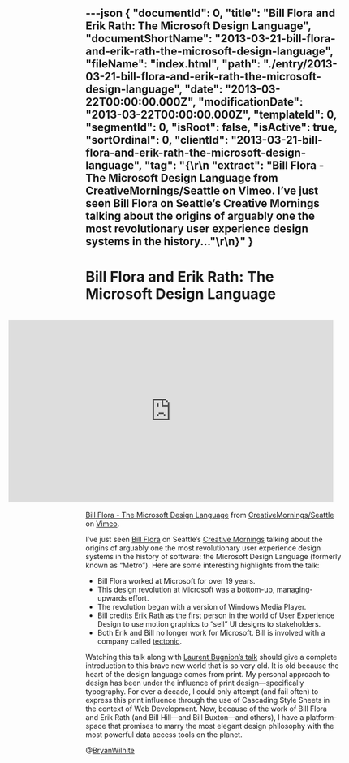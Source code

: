 ---json
{
  "documentId": 0,
  "title": "Bill Flora and Erik Rath: The Microsoft Design Language",
  "documentShortName": "2013-03-21-bill-flora-and-erik-rath-the-microsoft-design-language",
  "fileName": "index.html",
  "path": "./entry/2013-03-21-bill-flora-and-erik-rath-the-microsoft-design-language",
  "date": "2013-03-22T00:00:00.000Z",
  "modificationDate": "2013-03-22T00:00:00.000Z",
  "templateId": 0,
  "segmentId": 0,
  "isRoot": false,
  "isActive": true,
  "sortOrdinal": 0,
  "clientId": "2013-03-21-bill-flora-and-erik-rath-the-microsoft-design-language",
  "tag": "{\r\n  \"extract\": \"Bill Flora - The Microsoft Design Language from CreativeMornings/Seattle on Vimeo.     I’ve just seen Bill Flora on Seattle’s Creative Mornings talking about the origins of arguably one the most revolutionary user experience design systems in the history...\"\r\n}"
}
---

# Bill Flora and Erik Rath: The Microsoft Design Language

<iframe src="http://player.vimeo.com/video/56764845" style="display: block;float:right; margin: 16px;" width="640" height="360" frameborder="0" webkitallowfullscreen="webkitAllowFullScreen" mozallowfullscreen="mozallowfullscreen" allowfullscreen="allowFullScreen">
</iframe>

[Bill Flora - The Microsoft Design Language](http://vimeo.com/56764845) from [CreativeMornings/Seattle](http://vimeo.com/seattlecm) on [Vimeo](http://vimeo.com).

I’ve just seen [Bill Flora](http://vimeo.com/56764845) on Seattle’s [Creative Mornings](http://vimeo.com/seattlecm) talking about the origins of arguably one the most revolutionary user experience design systems in the history of software: the Microsoft Design Language (formerly known as “Metro”). Here are some interesting highlights from the talk:

* Bill Flora worked at Microsoft for over 19 years.
* This design revolution at Microsoft was a bottom-up, managing-upwards effort.
* The revolution began with a version of Windows Media Player.
* Bill credits [Erik Rath](http://www.linkedin.com/in/erikrath) as the first person in the world of User Experience Design to use motion graphics to “sell” UI designs to stakeholders.
* Both Erik and Bill no longer work for Microsoft. Bill is involved with a company called [tectonic](http://gotectonic.com/).

Watching this talk along with [Laurent Bugnion’s talk](http://blog.galasoft.ch/archive/2013/03/10/session-material-from-techdays-be-and-nl.aspx?utm_source=feedburner&utm_medium=feed&utm_campaign=Feed:+galasoft+(Laurent+Bugnion+(GalaSoft))) should give a complete introduction to this brave new world that is so very old. It is old because the heart of the design language comes from print. My personal approach to design has been under the influence of print design—specifically typography. For over a decade, I could only attempt (and fail often) to express this print influence through the use of Cascading Style Sheets in the context of Web Development. Now, because of the work of Bill Flora and Erik Rath (and Bill Hill—and Bill Buxton—and others), I have a platform-space that promises to marry the most elegant design philosophy with the most powerful data access tools on the planet.

@[BryanWilhite](https://twitter.com/BryanWilhite)
